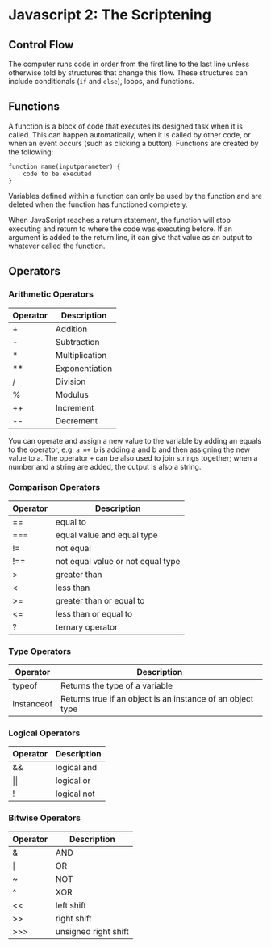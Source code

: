 # Javascript 2: The Scriptening

## Control Flow

The computer runs code in order from the first line to the last line unless otherwise told by structures that change this flow. These structures can include conditionals (`if` and `else`), loops, and functions.

## Functions

A function is a block of code that executes its designed task when it is called. This can happen automatically, when it is called by other code, or when an event occurs (such as clicking a button). Functions are created by the following:

    function name(inputparameter) {
        code to be executed
    }

Variables defined within a function can only be used by the function and are deleted when the function has functioned completely.

When JavaScript reaches a return statement, the function will stop executing and return to where the code was executing before. If an argument is added to the return line, it can give that value as an output to whatever called the function.

## Operators

### Arithmetic Operators

|Operator|Description|
|---|---|
|+|Addition|
|-|Subtraction|
|*|Multiplication|
|**|Exponentiation|
|/|Division|
|%|Modulus|
|++|Increment|
|--|Decrement|

You can operate and assign a new value to the variable by adding an equals to the operator, e.g. `a =+ b` is adding a and b and then assigning the new value to a. The operator `+` can be also used to join strings together; when a number and a string are added, the output is also a string.

### Comparison Operators

|Operator|Description|
|---|---|
|==|equal to|
|===|equal value and equal type|
|!=|not equal|
|!==|not equal value or not equal type|
|>|greater than|
|<|less than|
|>=|greater than or equal to|
|<=|less than or equal to|
|?|ternary operator|

### Type Operators

|Operator|Description|
|---|---|
|typeof|Returns the type of a variable|
|instanceof|Returns true if an object is an instance of an object type|

### Logical Operators

|Operator|Description|
|---|---|
|&&|logical and|
|\|\||logical or|
|!|logical not|

### Bitwise Operators

|Operator|Description|
|---|---|
|&|AND|
|\||OR|
|~|NOT|
|^|XOR|
|<<|left shift|
|>>|right shift|
|>>>|unsigned right shift|
